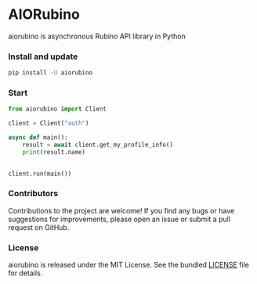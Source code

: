 # AIORubino
aiorubino is asynchronous Rubino API library in Python

### Install and update
```bash
pip install -U aiorubino
```

### Start
```python
from aiorubino import Client

client = Client("auth")

async def main():
    result = await client.get_my_profile_info()
    print(result.name)
    

client.run(main())
```

### Contributors
Contributions to the project are welcome! If you find any bugs or have suggestions for improvements, please open an issue or submit a pull request on GitHub.

### License
aiorubino is released under the MIT License. See the bundled [LICENSE](https://github.com/irvanyamirali/aiorubino/blob/main/LICENSE) file for details.
